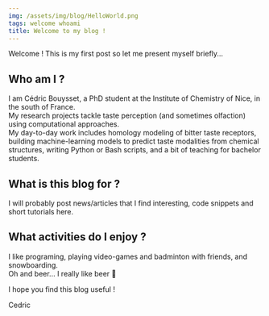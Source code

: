 ```yaml
---
img: /assets/img/blog/HelloWorld.png
tags: welcome whoami
title: Welcome to my blog !
---
```

Welcome ! This is my first post so let me present myself briefly...

## Who am I ?
I am Cédric Bouysset, a PhD student at the Institute of Chemistry of Nice, in the south of France.  
My research projects tackle taste perception (and sometimes olfaction) using computational approaches.  
My day-to-day work includes homology modeling of bitter taste receptors, building machine-learning models to predict taste modalities from chemical structures, writing Python or Bash scripts, and a bit of teaching for bachelor students.

## What is this blog for ?
I will probably post news/articles that I find interesting, code snippets and short tutorials here.

## What activities do I enjoy ?
I like programing, playing video-games and badminton with friends, and snowboarding.  
Oh and beer... I really like beer :beer:

I hope you find this blog useful !

Cedric
